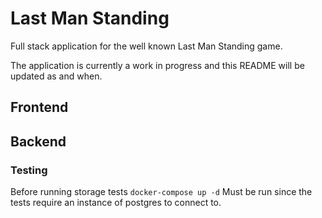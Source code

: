 # Last Man Standing

Full stack application for the well known Last Man Standing game.

The application is currently a work in progress and this README will be updated as and when.

## Frontend

## Backend

### Testing

Before running storage tests
`docker-compose up -d`
Must be run since the tests require an instance of postgres to connect to.
